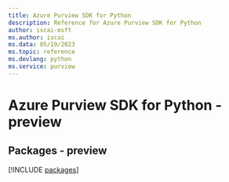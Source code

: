 ```yaml
---
title: Azure Purview SDK for Python
description: Reference for Azure Purview SDK for Python
author: iscai-msft
ms.author: iscai
ms.data: 05/19/2023
ms.topic: reference
ms.devlang: python
ms.service: purview
---
```

# Azure Purview SDK for Python - preview
## Packages - preview
[!INCLUDE [packages](purview-index.md)]